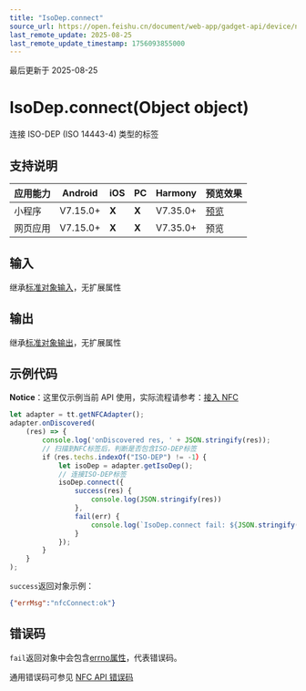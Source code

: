 ```yaml
---
title: "IsoDep.connect"
source_url: https://open.feishu.cn/document/web-app/gadget-api/device/nfc/isodep/connect
last_remote_update: 2025-08-25
last_remote_update_timestamp: 1756093855000
---
```

最后更新于 2025-08-25

# IsoDep.connect(Object object)

连接 ISO-DEP (ISO 14443-4) 类型的标签

## 支持说明

应用能力 | Android | iOS | PC | Harmony | 预览效果
--- | --- | --- | --- | --- | ---
小程序 | V7.15.0+ | **X** | **X** | V7.35.0+ | [预览](https://applink.feishu.cn/client/mini_program/open?appId=cli_9dff7f6ae02ad104&path=%2Fpage%2FAPI%2Fpages%2Fnfc%2Fnfc)
网页应用 | V7.15.0+ | **X** | **X** | V7.35.0+ | 预览

## 输入
继承[标准对象输入](https://open.feishu.cn/document/uYjL24iN/ukzNy4SO3IjL5cjM)，无扩展属性

## 输出
继承[标准对象输出](https://open.feishu.cn/document/uYjL24iN/ukzNy4SO3IjL5cjM#8c92acb8)，无扩展属性

## 示例代码
**Notice**：这里仅示例当前 API 使用，实际流程请参考：[接入 NFC](https://open.feishu.cn/document/uYjL24iN/ugTN4YjL4UDO24CO1gjN)

```js
let adapter = tt.getNFCAdapter();
adapter.onDiscovered(
    (res) => {
        console.log('onDiscovered res, ' + JSON.stringify(res));
        // 扫描到NFC标签后，判断是否包含ISO-DEP标签
        if（res.techs.indexOf("ISO-DEP") != -1）{
            let isoDep = adapter.getIsoDep();
            // 连接ISO-DEP标签
            isoDep.connect({
                success(res) {
                    console.log(JSON.stringify(res))
                },
                fail(err) {
                    console.log(`IsoDep.connect fail: ${JSON.stringify(res)}`)
                }
            });   
        }   
    }
);
```
`success`返回对象示例：
```json
{"errMsg":"nfcConnect:ok"}
```

## 错误码
`fail`返回对象中会包含[errno属性](https://open.feishu.cn/document/uYjL24iN/uAjMuAjMuAjM/errno)，代表错误码。

通用错误码可参见 [NFC API 错误码](https://open.feishu.cn/document/uYjL24iN/uQzM4YjL0MDO24CNzgjN/nfc-error-codes)
